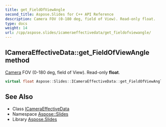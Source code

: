 ```yaml
---
title: get_FieldOfViewAngle
second_title: Aspose.Slides for C++ API Reference
description: Camera FOV (0-180 deg, field of View). Read-only float.
type: docs
weight: 14
url: /cpp/aspose.slides/icameraeffectivedata/get_fieldofviewangle/
---
```

## ICameraEffectiveData::get_FieldOfViewAngle method


[Camera](../../camera/) FOV (0-180 deg, field of View). Read-only **float**.

```cpp
virtual float Aspose::Slides::ICameraEffectiveData::get_FieldOfViewAngle()=0
```

## See Also

* Class [ICameraEffectiveData](../)
* Namespace [Aspose::Slides](../../)
* Library [Aspose.Slides](../../../)
